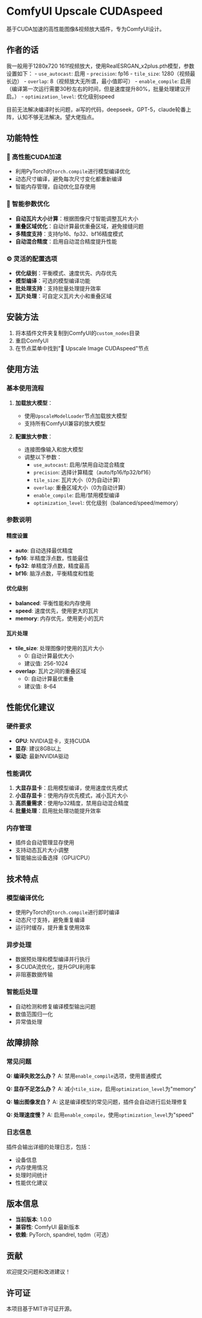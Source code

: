 # ComfyUI Upscale CUDAspeed

基于CUDA加速的高性能图像&视频放大插件，专为ComfyUI设计。

## 作者的话

我一般用于1280x720 161f视频放大，使用RealESRGAN_x2plus.pth模型，参数设置如下：
     - `use_autocast`: 启用
     - `precision`: fp16
     - `tile_size`: 1280（视频最长边）
     - `overlap`: 8（视频放大无所谓，最小值即可）
     - `enable_compile`: 启用（编译第一次运行需要30秒左右的时间，但是速度提升80%，批量处理建议开启。）
     - `optimization_level`: 优化级别speed

目前无法解决编译时长问题，ai写的代码，deepseek，GPT-5，claude轮番上阵，认知不够无法解决。望大佬指点。

## 功能特性

### 🚀 高性能CUDA加速
- 利用PyTorch的`torch.compile`进行模型编译优化
- 动态尺寸编译，避免每次尺寸变化都重新编译
- 智能内存管理，自动优化显存使用

### 🎯 智能参数优化
- **自动瓦片大小计算**：根据图像尺寸智能调整瓦片大小
- **重叠区域优化**：自动计算最优重叠区域，避免接缝问题
- **多精度支持**：支持fp16、fp32、bf16精度模式
- **自动混合精度**：启用自动混合精度提升性能

### ⚙️ 灵活的配置选项
- **优化级别**：平衡模式、速度优先、内存优先
- **模型编译**：可选的模型编译功能
- **批处理支持**：支持批量处理提升效率
- **瓦片处理**：可自定义瓦片大小和重叠区域

## 安装方法

1. 将本插件文件夹复制到ComfyUI的`custom_nodes`目录
2. 重启ComfyUI
3. 在节点菜单中找到"🚀 Upscale Image CUDAspeed"节点

## 使用方法

### 基本使用流程

1. **加载放大模型**：
   - 使用`UpscaleModelLoader`节点加载放大模型
   - 支持所有ComfyUI兼容的放大模型

2. **配置放大参数**：
   - 连接图像输入和放大模型
   - 调整以下参数：
     - `use_autocast`: 启用/禁用自动混合精度
     - `precision`: 选择计算精度（auto/fp16/fp32/bf16）
     - `tile_size`: 瓦片大小（0为自动计算）
     - `overlap`: 重叠区域大小（0为自动计算）
     - `enable_compile`: 启用/禁用模型编译
     - `optimization_level`: 优化级别（balanced/speed/memory）

### 参数说明

#### 精度设置
- **auto**: 自动选择最优精度
- **fp16**: 半精度浮点数，性能最佳
- **fp32**: 单精度浮点数，精度最高
- **bf16**: 脑浮点数，平衡精度和性能

#### 优化级别
- **balanced**: 平衡性能和内存使用
- **speed**: 速度优先，使用更大的瓦片
- **memory**: 内存优先，使用更小的瓦片

#### 瓦片处理
- **tile_size**: 处理图像时使用的瓦片大小
  - 0: 自动计算最优大小
  - 建议值: 256-1024
- **overlap**: 瓦片之间的重叠区域
  - 0: 自动计算最优重叠
  - 建议值: 8-64

## 性能优化建议

### 硬件要求
- **GPU**: NVIDIA显卡，支持CUDA
- **显存**: 建议8GB以上
- **驱动**: 最新NVIDIA驱动

### 性能调优
1. **大显存显卡**：启用模型编译，使用速度优先模式
2. **小显存显卡**：使用内存优先模式，减小瓦片大小
3. **高质量需求**：使用fp32精度，禁用自动混合精度
4. **批量处理**：启用批处理功能提升效率

### 内存管理
- 插件会自动管理显存使用
- 支持动态瓦片大小调整
- 智能输出设备选择（GPU/CPU）

## 技术特点

### 模型编译优化
- 使用PyTorch的`torch.compile`进行即时编译
- 动态尺寸支持，避免重复编译
- 运行时缓存，提升重复使用效率

### 异步处理
- 数据预处理和模型编译并行执行
- 多CUDA流优化，提升GPU利用率
- 非阻塞数据传输

### 智能后处理
- 自动检测和修复编译模型输出问题
- 数值范围归一化
- 异常值处理

## 故障排除

### 常见问题

**Q: 编译失败怎么办？**
A: 禁用`enable_compile`选项，使用普通模式

**Q: 显存不足怎么办？**
A: 减小`tile_size`，启用`optimization_level`为"memory"

**Q: 输出图像发白？**
A: 这是编译模型的常见问题，插件会自动进行后处理修复

**Q: 处理速度慢？**
A: 启用`enable_compile`，使用`optimization_level`为"speed"

### 日志信息
插件会输出详细的处理日志，包括：
- 设备信息
- 内存使用情况
- 处理时间统计
- 性能优化建议

## 版本信息

- **当前版本**: 1.0.0
- **兼容性**: ComfyUI 最新版本
- **依赖**: PyTorch, spandrel, tqdm（可选）

## 贡献

欢迎提交问题和改进建议！

## 许可证

本项目基于MIT许可证开源。